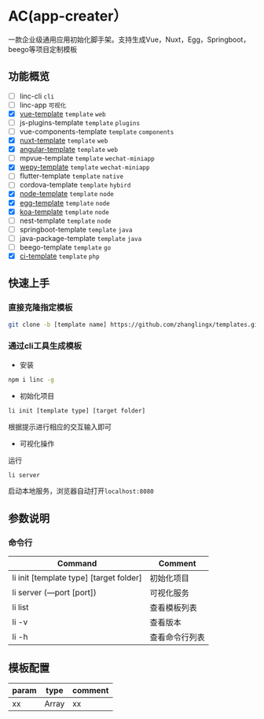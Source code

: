 # AC(app-creater）
一款企业级通用应用初始化脚手架。支持生成Vue，Nuxt，Egg，Springboot，beego等项目定制模板

## 功能概览
- [ ] linc-cli `cli`
- [ ] linc-app `可视化`
- [x] [vue-template](https://github.com/zhanglingx/templates/tree/vue-template) `template` `web`
- [ ] js-plugins-template `template` `plugins`
- [ ] vue-components-template `template` `components`
- [x] [nuxt-template](https://github.com/zhanglingx/templates/tree/nuxt-template) `template` `web`
- [x] [angular-template](https://github.com/zhanglingx/templates/tree/angular-template) `template` `web`
- [ ] mpvue-template `template` `wechat-miniapp`
- [x] [wepy-template](https://github.com/zhanglingx/templates/tree/wepy-template) `template` `wechat-miniapp`
- [ ] flutter-template `template` `native`
- [ ] cordova-template `template` `hybird`
- [x] [node-template](https://github.com/zhanglingx/templates/tree/node-template) `template` `node`
- [x] [egg-template](https://github.com/zhanglingx/templates/tree/egg-template) `template` `node`
- [x] [koa-template](https://github.com/zhanglingx/templates/tree/koa-template) `template` `node`
- [ ] nest-template `template` `node`
- [ ] springboot-template `template` `java`
- [ ] java-package-template `template` `java`
- [ ] beego-template `template` `go`
- [x] [ci-template](https://github.com/zhanglingx/templates/tree/ci-template) `template` `php`

## 快速上手

### 直接克隆指定模板
```bash
git clone -b [template name] https://github.com/zhanglingx/templates.git
```

### 通过cli工具生成模板
- 安装

```bash
npm i linc -g
```

- 初始化项目

```bash
li init [template type] [target folder]
```

根据提示进行相应的交互输入即可

- 可视化操作

运行
```bash
li server
```
启动本地服务，浏览器自动打开`localhost:8080`

## 参数说明

### 命令行

| Command                                 | Comment        |
| --------------------------------------- | -------------- |
| li init [template type] [target folder] | 初始化项目     |
| li server (—port [port])                | 可视化服务     |
| li list                                 | 查看模板列表   |
| li -v                                   | 查看版本       |
| li -h                                   | 查看命令行列表 |

## 模板配置
param | type | comment
---- | --- | ---
xx | Array | xx
